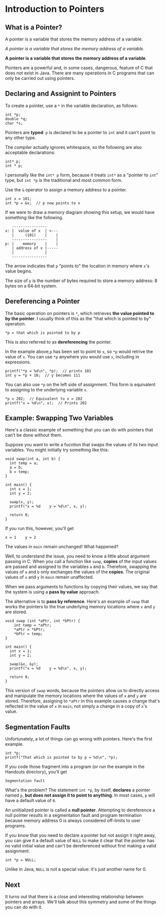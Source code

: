 # Introduction to Pointers

## What is a Pointer?

A pointer is a variable that stores the memory address of a variable.

*A pointer is a variable that stores the memory address of a variable*.

**A pointer is a variable that stores the memory address of a variable**.

Pointers are a powerful and, in some cases, dangerous, feature of C that does not exist in Java. There are many operations in C programs that can only be carried out using pointers.

## Declaring and Assignint to Pointers

To create a pointer, use a `*` in the variable declaration, as follows:

```
int *p;
double *q;
char *s;
```

Pointers are **typed**: `p` is declared to be a pointer to `int` and it can't point to any other type.

The compiler actually ignores whitespace, so the following are also acceptable declarations:

```
int* p;
int * p;
```

I personally like the `int* p` form, because it treats `int*` as a "pointer to `int`" type, but `int *p` is the traditional and most common form.

Use the `&` operator to assign a memory address to a pointer.

```
int x = 101;
int *p = &x;  // p now points to x
```

If we were to draw a memory diagram showing this setup, we would have something like the following.

```
   ----------------
x: |  value of x  | <---
   |     (101)    |    |
   ----------------    | 
p: |    memory    |    |
   | address of x |----- 
   |              |
   ----------------
```

The arrow indicates that `p` "points to" the location in memory where `x`'s value begins.

The size of `p` is the number of bytes required to store a memory address: 8 bytes on a 64-bit system.

## Dereferencing a Pointer

The basic operation on pointers is `*`, which retrieves **the value pointed to by the pointer**. I usually think of this as the "that which is pointed to by" operation.

```
*p = that which is pointed to by p
```

This is also referred to as **dereferencing** the pointer.

In the example above,`p` has been set to point to `x`, so `*p` would retrive the value of `x`. You can use `*p` anywhere you would use `x`, including in expressions.

```
printf("*p = %d\n", *p);  // prints 101
int y = *p + 10;  // y becomes 111
```

You can also use `*p` on the left side of assignment. This form is equivalent to assigning to the underlying variable `x`.

```
*p = 202;  // Equivalent to x = 202
printf("x = %d\n", x);  // Prints 202
```

## Example: Swapping Two Variables

Here's a classic example of something that you can do with pointers that can't be done without them.

Suppose you want to write a fucntion that swaps the values of its two input variables. You might initially try something like this:

```
void swap(int a, int b) {
  int temp = a;
  a = b;
  b = temp;
}

int main() {
  int x = 1;
  int y = 2;
  
  swap(x, y);
  printf("x = %d    y = %d\n", x, y);
  
  return 0;
}
```

If you run this, however, you'll get

```
x = 1    y = 2
```

The values in `main` remain unchanged! What happened?

Well, to understand the issue, you need to know a little about argument passing in C. When you call a function like `swap`, **copies** of the input values are passed and assigned to the variables `a` and `b`. Therefore, swapping the values of `a` and `b` only exchanges the values of the **copies**. The original values of `x` and `y` in `main` remain unaffected.

When we pass arguments to functions by copying their values, we say that the system is using a **pass by value** approach.

The alternative is to **pass by reference**. Here's an example of `swap` that works the pointers to the true underlying memory locations where `x` and `y` are stored.

```
void swap (int *aPtr, int *bPtr) {
    int temp = *aPtr;
    *aPtr = *bPtr;
    *bPtr = temp;
}

int main() {
  int x = 1;
  int y = 2;
  
  swap(&x, &y);
  printf("x = %d    y = %d\n", x, y);
  
  return 0;
}
```

This version of `swap` words, because the pointers allow us to directly access and manipulate the memory locations where the values of `x` and `y` are stored. Therefore, assigning to `*aPtr` in this example causes a change that's reflected in the value of `x` in `main`, not simply a change in a copy of `x`'s value.

## Segmentation Faults

Unfortunately, a lot of things can go wrong with pointers. Here's the first example.

```
int *p;
printf("That which is pointed to by p = %d\n", *p);
```

If you code those fragment into a program (or run the example in the Handouts directory), you'll get

```
Segmentation fault
```

What's the problem? The statement `int *p`, by itself, **declares** a pointer named `p`, **but does not assign it to point to anything**. In most cases, `p` will have a default value of `0`.

An uniitialized pointer is called a **null pointer**. Attempting to dereference a null pointer results in a segmentation fault and program termination because memory address 0 is always considered off-limits to user programs.

If you know that you need to declare a pointer but not assign it right away, you can give it a default value of `NULL` to make it clear that the pointer has no valid initial value and can't be dereferenced without first making a valid assignment.

```
int *p = NULL;
```

Unlike in Java, `NULL` is not a special value: it's just another name for 0.

## Next

It turns out that there is a close and interesting relationship between pointers and arrays. We'll talk about this symmetry and some of the things you can do with it.
